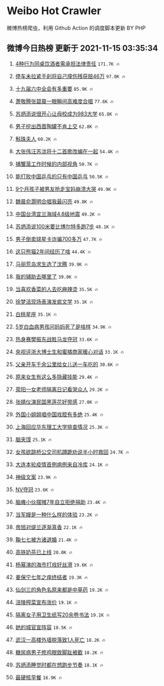 # Weibo Hot Crawler 



微博热榜爬虫，利用 Github Action 的调度脚本更新 BY PHP 


## 微博今日热榜 更新于 2021-11-15 03:35:34 
1. [4种行为同桌饮酒者需承担法律责任](https://s.weibo.com/weibo?q=%234%E7%A7%8D%E8%A1%8C%E4%B8%BA%E5%90%8C%E6%A1%8C%E9%A5%AE%E9%85%92%E8%80%85%E9%9C%80%E6%89%BF%E6%8B%85%E6%B3%95%E5%BE%8B%E8%B4%A3%E4%BB%BB%23&Refer=top) `171.7K 🔥` 

1. [停车未拉紧手刹将自己撞伤残获赔46万](https://s.weibo.com/weibo?q=%23%E5%81%9C%E8%BD%A6%E6%9C%AA%E6%8B%89%E7%B4%A7%E6%89%8B%E5%88%B9%E5%B0%86%E8%87%AA%E5%B7%B1%E6%92%9E%E4%BC%A4%E6%AE%8B%E8%8E%B7%E8%B5%9446%E4%B8%87%23&Refer=top) `97.0K 🔥` 

1. [十九届六中全会有多重要](https://s.weibo.com/weibo?q=%23%E5%8D%81%E4%B9%9D%E5%B1%8A%E5%85%AD%E4%B8%AD%E5%85%A8%E4%BC%9A%E6%9C%89%E5%A4%9A%E9%87%8D%E8%A6%81%23&Refer=top) `85.9K 🔥` 

1. [萧敬腾张碧晨一眼瞬间高难度合唱](https://s.weibo.com/weibo?q=%23%E8%90%A7%E6%95%AC%E8%85%BE%E5%BC%A0%E7%A2%A7%E6%99%A8%E4%B8%80%E7%9C%BC%E7%9E%AC%E9%97%B4%E9%AB%98%E9%9A%BE%E5%BA%A6%E5%90%88%E5%94%B1%23&Refer=top) `77.6K 🔥` 

1. [苏炳添说很开心让母校成为983大学](https://s.weibo.com/weibo?q=%23%E8%8B%8F%E7%82%B3%E6%B7%BB%E8%AF%B4%E5%BE%88%E5%BC%80%E5%BF%83%E8%AE%A9%E6%AF%8D%E6%A0%A1%E6%88%90%E4%B8%BA983%E5%A4%A7%E5%AD%A6%23&Refer=top) `65.8K 🔥` 

1. [男子挖出西晋陶罐不肯上交](https://s.weibo.com/weibo?q=%23%E7%94%B7%E5%AD%90%E6%8C%96%E5%87%BA%E8%A5%BF%E6%99%8B%E9%99%B6%E7%BD%90%E4%B8%8D%E8%82%AF%E4%B8%8A%E4%BA%A4%23&Refer=top) `62.8K 🔥` 

1. [斛珠夫人](https://s.weibo.com/weibo?q=%E6%96%9B%E7%8F%A0%E5%A4%AB%E4%BA%BA&Refer=top) `60.2K 🔥` 

1. [大张伟汪苏泷将十二首歌改编在一起](https://s.weibo.com/weibo?q=%23%E5%A4%A7%E5%BC%A0%E4%BC%9F%E6%B1%AA%E8%8B%8F%E6%B3%B7%E5%B0%86%E5%8D%81%E4%BA%8C%E9%A6%96%E6%AD%8C%E6%94%B9%E7%BC%96%E5%9C%A8%E4%B8%80%E8%B5%B7%23&Refer=top) `54.4K 🔥` 

1. [捕蟹笼工作时候的内部视角](https://s.weibo.com/weibo?q=%E6%8D%95%E8%9F%B9%E7%AC%BC%E5%B7%A5%E4%BD%9C%E6%97%B6%E5%80%99%E7%9A%84%E5%86%85%E9%83%A8%E8%A7%86%E8%A7%92&Refer=top) `50.7K 🔥` 

1. [能打败中国乒乓的只有中国乒乓](https://s.weibo.com/weibo?q=%23%E8%83%BD%E6%89%93%E8%B4%A5%E4%B8%AD%E5%9B%BD%E4%B9%92%E4%B9%93%E7%9A%84%E5%8F%AA%E6%9C%89%E4%B8%AD%E5%9B%BD%E4%B9%92%E4%B9%93%23&Refer=top) `50.5K 🔥` 

1. [9个月孩子被男友抢走宝妈崩溃大哭](https://s.weibo.com/weibo?q=%239%E4%B8%AA%E6%9C%88%E5%AD%A9%E5%AD%90%E8%A2%AB%E7%94%B7%E5%8F%8B%E6%8A%A2%E8%B5%B0%E5%AE%9D%E5%A6%88%E5%B4%A9%E6%BA%83%E5%A4%A7%E5%93%AD%23&Refer=top) `49.9K 🔥` 

1. [魏晨俞灏明合唱我最闪亮](https://s.weibo.com/weibo?q=%23%E9%AD%8F%E6%99%A8%E4%BF%9E%E7%81%8F%E6%98%8E%E5%90%88%E5%94%B1%E6%88%91%E6%9C%80%E9%97%AA%E4%BA%AE%23&Refer=top) `49.8K 🔥` 

1. [中国台湾宜兰海域4.8级地震](https://s.weibo.com/weibo?q=%23%E4%B8%AD%E5%9B%BD%E5%8F%B0%E6%B9%BE%E5%AE%9C%E5%85%B0%E6%B5%B7%E5%9F%9F4.8%E7%BA%A7%E5%9C%B0%E9%9C%87%23&Refer=top) `49.2K 🔥` 

1. [苏炳添说100米要比博尔特多跑7步](https://s.weibo.com/weibo?q=%23%E8%8B%8F%E7%82%B3%E6%B7%BB%E8%AF%B4100%E7%B1%B3%E8%A6%81%E6%AF%94%E5%8D%9A%E5%B0%94%E7%89%B9%E5%A4%9A%E8%B7%917%E6%AD%A5%23&Refer=top) `48.1K 🔥` 

1. [男子倒卖球星卡诈骗700多万](https://s.weibo.com/weibo?q=%23%E7%94%B7%E5%AD%90%E5%80%92%E5%8D%96%E7%90%83%E6%98%9F%E5%8D%A1%E8%AF%88%E9%AA%97700%E5%A4%9A%E4%B8%87%23&Refer=top) `47.7K 🔥` 

1. [这只熊猫2年间经历了啥](https://s.weibo.com/weibo?q=%23%E8%BF%99%E5%8F%AA%E7%86%8A%E7%8C%AB2%E5%B9%B4%E9%97%B4%E7%BB%8F%E5%8E%86%E4%BA%86%E5%95%A5%23&Refer=top) `44.4K 🔥` 

1. [马丽荒岛求生选了沈腾](https://s.weibo.com/weibo?q=%23%E9%A9%AC%E4%B8%BD%E8%8D%92%E5%B2%9B%E6%B1%82%E7%94%9F%E9%80%89%E4%BA%86%E6%B2%88%E8%85%BE%23&Refer=top) `39.9K 🔥` 

1. [我的辅助去哪里了](https://s.weibo.com/weibo?q=%23%E6%88%91%E7%9A%84%E8%BE%85%E5%8A%A9%E5%8E%BB%E5%93%AA%E9%87%8C%E4%BA%86%23&Refer=top) `39.0K 🔥` 

1. [当喜欢香菜的人去吃麻辣烫](https://s.weibo.com/weibo?q=%23%E5%BD%93%E5%96%9C%E6%AC%A2%E9%A6%99%E8%8F%9C%E7%9A%84%E4%BA%BA%E5%8E%BB%E5%90%83%E9%BA%BB%E8%BE%A3%E7%83%AB%23&Refer=top) `35.5K 🔥` 

1. [徐梦洁现场表演发疯文学](https://s.weibo.com/weibo?q=%23%E5%BE%90%E6%A2%A6%E6%B4%81%E7%8E%B0%E5%9C%BA%E8%A1%A8%E6%BC%94%E5%8F%91%E7%96%AF%E6%96%87%E5%AD%A6%23&Refer=top) `35.1K 🔥` 

1. [白桃星座](https://s.weibo.com/weibo?q=%23%E7%99%BD%E6%A1%83%E6%98%9F%E5%BA%A7%23&Refer=top) `35.1K 🔥` 

1. [5岁白血病男孩问妈妈死了是啥样](https://s.weibo.com/weibo?q=%235%E5%B2%81%E7%99%BD%E8%A1%80%E7%97%85%E7%94%B7%E5%AD%A9%E9%97%AE%E5%A6%88%E5%A6%88%E6%AD%BB%E4%BA%86%E6%98%AF%E5%95%A5%E6%A0%B7%23&Refer=top) `34.9K 🔥` 

1. [热身赛樊振东战胜马龙夺冠](https://s.weibo.com/weibo?q=%23%E7%83%AD%E8%BA%AB%E8%B5%9B%E6%A8%8A%E6%8C%AF%E4%B8%9C%E6%88%98%E8%83%9C%E9%A9%AC%E9%BE%99%E5%A4%BA%E5%86%A0%23&Refer=top) `33.6K 🔥` 

1. [央视评浙大博士生和蜜橘商家暖心对话](https://s.weibo.com/weibo?q=%23%E5%A4%AE%E8%A7%86%E8%AF%84%E6%B5%99%E5%A4%A7%E5%8D%9A%E5%A3%AB%E7%94%9F%E5%92%8C%E8%9C%9C%E6%A9%98%E5%95%86%E5%AE%B6%E6%9A%96%E5%BF%83%E5%AF%B9%E8%AF%9D%23&Refer=top) `33.1K 🔥` 

1. [父亲开车千余公里给女儿送一车吃的](https://s.weibo.com/weibo?q=%23%E7%88%B6%E4%BA%B2%E5%BC%80%E8%BD%A6%E5%8D%83%E4%BD%99%E5%85%AC%E9%87%8C%E7%BB%99%E5%A5%B3%E5%84%BF%E9%80%81%E4%B8%80%E8%BD%A6%E5%90%83%E7%9A%84%23&Refer=top) `30.6K 🔥` 

1. [原来女生有这么多隐藏技能](https://s.weibo.com/weibo?q=%23%E5%8E%9F%E6%9D%A5%E5%A5%B3%E7%94%9F%E6%9C%89%E8%BF%99%E4%B9%88%E5%A4%9A%E9%9A%90%E8%97%8F%E6%8A%80%E8%83%BD%23&Refer=top) `29.4K 🔥` 

1. [荥阳一女老师隔离日记看哭众人](https://s.weibo.com/weibo?q=%23%E8%8D%A5%E9%98%B3%E4%B8%80%E5%A5%B3%E8%80%81%E5%B8%88%E9%9A%94%E7%A6%BB%E6%97%A5%E8%AE%B0%E7%9C%8B%E5%93%AD%E4%BC%97%E4%BA%BA%23&Refer=top) `29.2K 🔥` 

1. [张婧仪演民国黑莲花好带感](https://s.weibo.com/weibo?q=%23%E5%BC%A0%E5%A9%A7%E4%BB%AA%E6%BC%94%E6%B0%91%E5%9B%BD%E9%BB%91%E8%8E%B2%E8%8A%B1%E5%A5%BD%E5%B8%A6%E6%84%9F%23&Refer=top) `27.0K 🔥` 

1. [外国小姐姐唱中国戏腔有多绝](https://s.weibo.com/weibo?q=%23%E5%A4%96%E5%9B%BD%E5%B0%8F%E5%A7%90%E5%A7%90%E5%94%B1%E4%B8%AD%E5%9B%BD%E6%88%8F%E8%85%94%E6%9C%89%E5%A4%9A%E7%BB%9D%23&Refer=top) `25.4K 🔥` 

1. [上海回应华东理工大学排查情况](https://s.weibo.com/weibo?q=%23%E4%B8%8A%E6%B5%B7%E5%9B%9E%E5%BA%94%E5%8D%8E%E4%B8%9C%E7%90%86%E5%B7%A5%E5%A4%A7%E5%AD%A6%E6%8E%92%E6%9F%A5%E6%83%85%E5%86%B5%23&Refer=top) `25.3K 🔥` 

1. [脑夹馍](https://s.weibo.com/weibo?q=%E8%84%91%E5%A4%B9%E9%A6%8D&Refer=top) `25.1K 🔥` 

1. [女孩欲跳桥公交司机蹲跪劝说半小时救回](https://s.weibo.com/weibo?q=%23%E5%A5%B3%E5%AD%A9%E6%AC%B2%E8%B7%B3%E6%A1%A5%E5%85%AC%E4%BA%A4%E5%8F%B8%E6%9C%BA%E8%B9%B2%E8%B7%AA%E5%8A%9D%E8%AF%B4%E5%8D%8A%E5%B0%8F%E6%97%B6%E6%95%91%E5%9B%9E%23&Refer=top) `24.7K 🔥` 

1. [大连本轮疫情首例病例来自冷库](https://s.weibo.com/weibo?q=%23%E5%A4%A7%E8%BF%9E%E6%9C%AC%E8%BD%AE%E7%96%AB%E6%83%85%E9%A6%96%E4%BE%8B%E7%97%85%E4%BE%8B%E6%9D%A5%E8%87%AA%E5%86%B7%E5%BA%93%23&Refer=top) `24.1K 🔥` 

1. [神级文案](https://s.weibo.com/weibo?q=%23%E7%A5%9E%E7%BA%A7%E6%96%87%E6%A1%88%23&Refer=top) `23.9K 🔥` 

1. [NV夺冠](https://s.weibo.com/weibo?q=%23NV%E5%A4%BA%E5%86%A0%23&Refer=top) `23.6K 🔥` 

1. [脑瘫小伙摆摊7年自立拒绝捐助](https://s.weibo.com/weibo?q=%23%E8%84%91%E7%98%AB%E5%B0%8F%E4%BC%99%E6%91%86%E6%91%8A7%E5%B9%B4%E8%87%AA%E7%AB%8B%E6%8B%92%E7%BB%9D%E6%8D%90%E5%8A%A9%23&Refer=top) `23.4K 🔥` 

1. [当军嫂是一种什么样的体验](https://s.weibo.com/weibo?q=%23%E5%BD%93%E5%86%9B%E5%AB%82%E6%98%AF%E4%B8%80%E7%A7%8D%E4%BB%80%E4%B9%88%E6%A0%B7%E7%9A%84%E4%BD%93%E9%AA%8C%23&Refer=top) `23.2K 🔥` 

1. [帝旭对缇兰逐渐真香](https://s.weibo.com/weibo?q=%23%E5%B8%9D%E6%97%AD%E5%AF%B9%E7%BC%87%E5%85%B0%E9%80%90%E6%B8%90%E7%9C%9F%E9%A6%99%23&Refer=top) `22.1K 🔥` 

1. [鞠七七被方诸退婚](https://s.weibo.com/weibo?q=%23%E9%9E%A0%E4%B8%83%E4%B8%83%E8%A2%AB%E6%96%B9%E8%AF%B8%E9%80%80%E5%A9%9A%23&Refer=top) `21.4K 🔥` 

1. [高铁奶茶已上线](https://s.weibo.com/weibo?q=%23%E9%AB%98%E9%93%81%E5%A5%B6%E8%8C%B6%E5%B7%B2%E4%B8%8A%E7%BA%BF%23&Refer=top) `20.0K 🔥` 

1. [杨幂演的海市打戏好丝滑](https://s.weibo.com/weibo?q=%23%E6%9D%A8%E5%B9%82%E6%BC%94%E7%9A%84%E6%B5%B7%E5%B8%82%E6%89%93%E6%88%8F%E5%A5%BD%E4%B8%9D%E6%BB%91%23&Refer=top) `19.6K 🔥` 

1. [姜保宁七年之痒终结者](https://s.weibo.com/weibo?q=%23%E5%A7%9C%E4%BF%9D%E5%AE%81%E4%B8%83%E5%B9%B4%E4%B9%8B%E7%97%92%E7%BB%88%E7%BB%93%E8%80%85%23&Refer=top) `19.3K 🔥` 

1. [仙剑三的角色名原来都是中草药](https://s.weibo.com/weibo?q=%23%E4%BB%99%E5%89%91%E4%B8%89%E7%9A%84%E8%A7%92%E8%89%B2%E5%90%8D%E5%8E%9F%E6%9D%A5%E9%83%BD%E6%98%AF%E4%B8%AD%E8%8D%89%E8%8D%AF%23&Refer=top) `19.2K 🔥` 

1. [涪陵榨菜宣布涨价](https://s.weibo.com/weibo?q=%23%E6%B6%AA%E9%99%B5%E6%A6%A8%E8%8F%9C%E5%AE%A3%E5%B8%83%E6%B6%A8%E4%BB%B7%23&Refer=top) `19.1K 🔥` 

1. [隔离女子用卫生纸写20余卷书法](https://s.weibo.com/weibo?q=%23%E9%9A%94%E7%A6%BB%E5%A5%B3%E5%AD%90%E7%94%A8%E5%8D%AB%E7%94%9F%E7%BA%B8%E5%86%9920%E4%BD%99%E5%8D%B7%E4%B9%A6%E6%B3%95%23&Refer=top) `19.1K 🔥` 

1. [她的城官宣阵容](https://s.weibo.com/weibo?q=%23%E5%A5%B9%E7%9A%84%E5%9F%8E%E5%AE%98%E5%AE%A3%E9%98%B5%E5%AE%B9%23&Refer=top) `18.5K 🔥` 

1. [武汉一高楼外墙脱落致1人死亡](https://s.weibo.com/weibo?q=%23%E6%AD%A6%E6%B1%89%E4%B8%80%E9%AB%98%E6%A5%BC%E5%A4%96%E5%A2%99%E8%84%B1%E8%90%BD%E8%87%B41%E4%BA%BA%E6%AD%BB%E4%BA%A1%23&Refer=top) `18.2K 🔥` 

1. [糖尿病男子修鸡眼致脚趾被截](https://s.weibo.com/weibo?q=%23%E7%B3%96%E5%B0%BF%E7%97%85%E7%94%B7%E5%AD%90%E4%BF%AE%E9%B8%A1%E7%9C%BC%E8%87%B4%E8%84%9A%E8%B6%BE%E8%A2%AB%E6%88%AA%23&Refer=top) `18.2K 🔥` 

1. [苏炳添睡觉时都在想跑步节奏](https://s.weibo.com/weibo?q=%23%E8%8B%8F%E7%82%B3%E6%B7%BB%E7%9D%A1%E8%A7%89%E6%97%B6%E9%83%BD%E5%9C%A8%E6%83%B3%E8%B7%91%E6%AD%A5%E8%8A%82%E5%A5%8F%23&Refer=top) `18.1K 🔥` 

1. [最硬核早餐](https://s.weibo.com/weibo?q=%23%E6%9C%80%E7%A1%AC%E6%A0%B8%E6%97%A9%E9%A4%90%23&Refer=top) `16.9K 🔥` 

